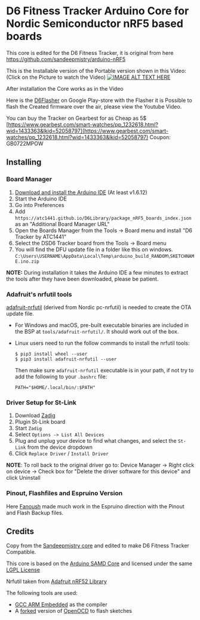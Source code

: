 # D6 Fitness Tracker Arduino Core for Nordic Semiconductor nRF5 based boards

This core is edited for the D6 Fitness Tracker, it is original from here https://github.com/sandeepmistry/arduino-nRF5

This is the Installable version of the Portable version shown in this Video:
(Click on the Picture to watch the Video)
[![IMAGE ALT TEXT HERE](https://img.youtube.com/vi/3gjmEdEDJ5A/0.jpg)](https://www.youtube.com/watch?v=3gjmEdEDJ5A)

After installation the Core works as in the Video

Here is the [D6Flasher](https://play.google.com/store/apps/details?id=com.atcnetz.ble.readwrite) on Google Play-store
with the Flasher it is Possible to flash the Created firmware over the air, please view the Youtube Video.

You can buy the Tracker on Gearbest for as Cheap as 5$ [https://www.gearbest.com/smart-watches/pp_1232618.html?wid=1433363&lkid=52058797](https://www.gearbest.com/smart-watches/pp_1232618.html?wid=1433363&lkid=52058797)
Coupon: GB0722MPOW

## Installing

### Board Manager

 1. [Download and install the Arduino IDE](https://www.arduino.cc/en/Main/Software) (At least v1.6.12)
 2. Start the Arduino IDE
 3. Go into Preferences
 4. Add ```https://atc1441.github.io/D6Library/package_nRF5_boards_index.json``` as an "Additional Board Manager URL"
 5. Open the Boards Manager from the Tools -> Board menu and install "D6 Tracker by ATC1441"
 6. Select the DSD6 Tracker board from the Tools -> Board menu
 7. You will find the DFU update file in a folder like this on windows. ```C:\Users\USERNAME\AppData\Local\Temp\arduino_build_RANDOM\SKETCHNAME.ino.zip```

__NOTE:__ During installation it takes the Arduino IDE a few minutes to extract the tools after they have been downloaded, please be patient.


### Adafruit's nrfutil tools

[adafruit-nrfutil](https://github.com/adafruit/Adafruit_nRF52_nrfutil) (derived from Nordic pc-nrfutil) is needed to create the OTA update file.

- For Windows and macOS, pre-built executable binaries are included in the BSP at `tools/adafruit-nrfutil/`. It should work out of the box.
- Linux users need to run the follow commands to install the nrfutil tools:

    ```
    $ pip3 install wheel --user
    $ pip3 install adafruit-nrfutil --user
	```
    Then make sure `adafruit-nrfutil` executable is in your path, if not try to add the following to your `.bashrc` file:
    ```
    PATH="$HOME/.local/bin/:$PATH"
    ```

### Driver Setup for St-Link

 1. Download [Zadig](http://zadig.akeo.ie)
 2. Plugin St-Link board
 3. Start ```Zadig```
 4. Select ```Options -> List All Devices```
 5. Plug and unplug your device to find what changes, and select the ```St-Link``` from the device dropdown
 6. Click ```Replace Driver``` / ```Install Driver```

__NOTE__: To roll back to the original driver go to: Device Manager -> Right click on device -> Check box for "Delete the driver software for this device" and click Uninstall

### Pinout, Flashfiles and Espruino Version

Here [Fanoush](https://github.com/fanoush/ds-d6) made much work in the Espruino direction with the Pinout and Flash Backup files.

## Credits

Copy from the [Sandeepmistry core](https://github.com/sandeepmistry/arduino-nRF5) and edited to make D6 Fitness Tracker Compatible.

This core is based on the [Arduino SAMD Core](https://github.com/arduino/ArduinoCore-samd) and licensed under the same [LGPL License](LICENSE)

Nrfutil taken from [Adafruit nRF52 Library](https://github.com/adafruit/Adafruit_nRF52_Arduino)

The following tools are used:

 * [GCC ARM Embedded](https://launchpad.net/gcc-arm-embedded) as the compiler
 * A [forked](https://github.com/sandeepmistry/openocd-code-nrf5) version of [OpenOCD](http://openocd.org) to flash sketches
